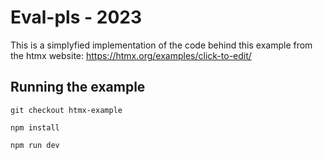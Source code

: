 # Eval-pls - 2023

This is a simplyfied implementation of the code behind this example from the htmx website: https://htmx.org/examples/click-to-edit/

## Running the example

`git checkout htmx-example`

`npm install`

`npm run dev`
